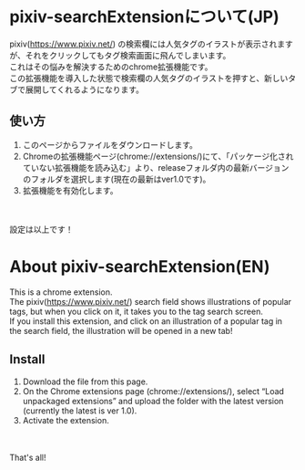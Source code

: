 # pixiv-searchExtensionについて(JP)
pixiv(https://www.pixiv.net/) の検索欄には人気タグのイラストが表示されますが、それをクリックしてもタグ検索画面に飛んでしまいます。<br>
これはその悩みを解決するためのchrome拡張機能です。<br>
この拡張機能を導入した状態で検索欄の人気タグのイラストを押すと、新しいタブで展開してくれるようになります。

## 使い方
1. このページからファイルをダウンロードします。
2. Chromeの拡張機能ページ(chrome://extensions/)にて、「パッケージ化されていない拡張機能を読み込む」より、releaseフォルダ内の最新バージョンのフォルダを選択します(現在の最新はver1.0です)。
3. 拡張機能を有効化します。
<br>
<br>設定は以上です！

# About pixiv-searchExtension(EN)
This is a chrome extension.<br>
The pixiv(https://www.pixiv.net/) search field shows illustrations of popular tags, but when you click on it, it takes you to the tag search screen.<br>
If you install this extension, and click on an illustration of a popular tag in the search field, the illustration will be opened in a new tab!
## Install
1. Download the file from this page.
2. On the Chrome extensions page (chrome://extensions/), select “Load unpackaged extensions” and upload the folder with the latest version (currently the latest is ver 1.0).
3. Activate the extension.
<br>
<br>That's all!
